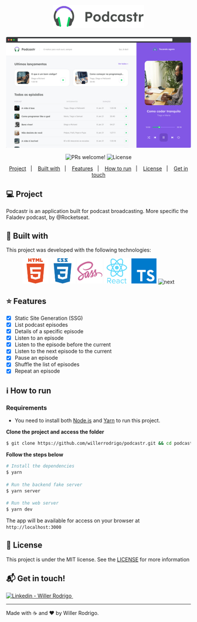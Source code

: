 <h1 align="center">
  <img src="./public/logo.svg" alt="Logo do Podcastr" width="250">
</h1>

![Podcastr preview](.github/app-preview.png)

<p align="center">
 <img src="https://img.shields.io/static/v1?label=PRs&message=welcome&color=7159c1&labelColor=000000" alt="PRs welcome!" />

  <img alt="License" src="https://img.shields.io/static/v1?label=license&message=MIT&color=7159c1&labelColor=000000">
</p>

<p align="center">
  <a href="#computer-project">Project</a>&nbsp;&nbsp;&nbsp;|&nbsp;&nbsp;&nbsp;
  <a href="#rocket-built-with">Built with</a>&nbsp;&nbsp;&nbsp;|&nbsp;&nbsp;&nbsp;
  <a href="#star-features">Features</a>&nbsp;&nbsp;&nbsp;|&nbsp;&nbsp;&nbsp;
  <a href="#information_source-how-to-run">How to run</a>&nbsp;&nbsp;&nbsp;|&nbsp;&nbsp;&nbsp;
  <a href="#memo-license">License</a>&nbsp;&nbsp;&nbsp;|&nbsp;&nbsp;&nbsp;
  <a href="#mailbox_with_mail-get-in-touch">Get in touch</a>
  </p>

## :computer: Project 

 Podcastr is an application built for podcast broadcasting. More specific the Faladev podcast, by @Rocketseat.

## :rocket: Built with

This project was developed with the following technologies:

<p align="center">
    <img src="https://github.com/devicons/devicon/blob/master/icons/html5/html5-plain-wordmark.svg" alt="html5"  width="70" height="70"/>
    <img src="https://github.com/devicons/devicon/blob/master/icons/css3/css3-plain-wordmark.svg" alt="css3" width="70" height="70"/>
    <img src="https://github.com/devicons/devicon/blob/master/icons/sass/sass-original.svg" alt="Sass" width="70" height="70"/>
    <img src="https://github.com/devicons/devicon/blob/master/icons/react/react-original-wordmark.svg" alt="react" width="70" height="70"/>
    <img src="https://github.com/devicons/devicon/blob/master/icons/typescript/typescript-original.svg" alt="typescript" width="70" height="70"/>
    <img src="https://www.drupal.org/files/project-images/nextjs-drupal.jpg" alt="next" width="70" height="70"/>
</p>

## :star: Features
- [x] Static Site Generation (SSG)
- [x] List podcast episodes
- [x] Details of a specific episode
- [x] Listen to an episode
- [x] Listen to the episode before the current
- [x] Listen to the next episode to the current
- [x] Pause an episode
- [x] Shuffle the list of episodes
- [x] Repeat an episode

## :information_source: How to run

### Requirements

- You need to install both [Node.js](https://nodejs.org/en/download/) and [Yarn](https://yarnpkg.com/) to run this project.

**Clone the project and access the folder**

```bash
$ git clone https://github.com/willerrodrigo/podcastr.git && cd podcastr
```

**Follow the steps below**

```bash
# Install the dependencies
$ yarn

# Run the backend fake server
$ yarn server

# Run the web server
$ yarn dev
```

The app will be available for access on your browser at `http://localhost:3000`

## :memo: License

This project is under the MIT license. See the [LICENSE](https://github.com/willerrodrigo/nlw-01/blob/master/LICENSE) for more information

## :mailbox_with_mail: Get in touch!

<a href="https://www.linkedin.com/in/willer-rodrigo-silva-b23b0116a" target="_blank" >
  <img alt="Linkedin - Willer Rodrigo" src="https://img.shields.io/badge/Linkedin--%23F8952D?style=social&logo=linkedin">
</a>&nbsp;&nbsp;&nbsp;

---

Made with :coffee: and ❤️ by Willer Rodrigo.